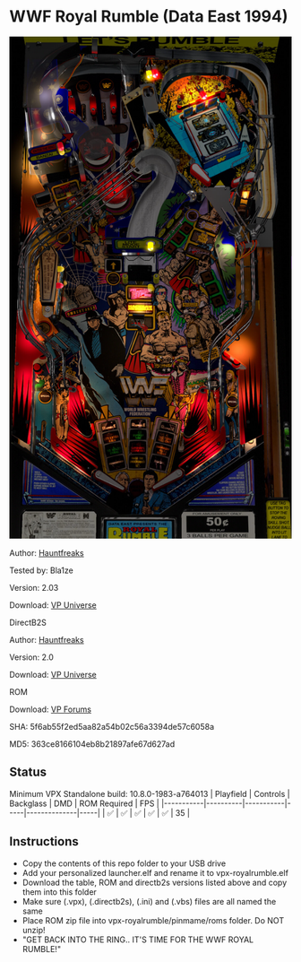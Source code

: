# WWF Royal Rumble (Data East 1994) 

![Table Preview](../../images/vpx-royalrumble.png)

Author: [Hauntfreaks](https://vpuniverse.com/profile/5216-hauntfreaks/)  

Tested by: Bla1ze

Version: 2.03

Download: [VP Universe](https://vpuniverse.com/files/file/7733-wwf-royal-rumble-data-east-1994-3hr-makeover/)

DirectB2S

Author: [Hauntfreaks](https://vpuniverse.com/profile/5216-hauntfreaks/)  

Version: 2.0

Download: [VP Universe](https://vpuniverse.com/files/file/17549-wwf-royal-rumble-data-east-1994-b2s-with-full-dmd/)

ROM

Download: [VP Forums](https://www.vpforums.org/index.php?app=downloads&showfile=865)

SHA: 5f6ab55f2ed5aa82a54b02c56a3394de57c6058a

MD5: 363ce8166104eb8b21897afe67d627ad

## Status 

Minimum VPX Standalone build: 10.8.0-1983-a764013
| Playfield | Controls | Backglass | DMD | ROM Required | FPS | 
|-----------|----------|-----------|-----|--------------|-----|
| :white_check_mark: | :white_check_mark: | :white_check_mark: | :white_check_mark: | :white_check_mark: | 35 |

## Instructions

- Copy the contents of this repo folder to your USB drive
- Add your personalized launcher.elf and rename it to vpx-royalrumble.elf
- Download the table, ROM and directb2s versions listed above and copy them into this folder
- Make sure (.vpx), (.directb2s), (.ini) and (.vbs) files are all named the same
- Place ROM zip file into vpx-royalrumble/pinmame/roms folder. Do NOT unzip!
- "GET BACK INTO THE RING.. IT'S TIME FOR THE WWF ROYAL RUMBLE!"
